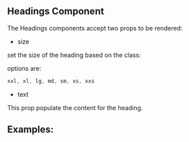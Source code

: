 ## Headings Component

The Headings components accept two props to be rendered:

- size

set the size of the heading based on the class:

options are:

```css
xxl, xl, lg, md, sm, xs, xxs
```

- text

This prop populate the content for the heading.

## Examples:
